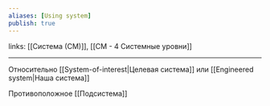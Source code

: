 ```yaml
---
aliases: [Using system] 
publish: true
---
```

links: [[Система (СМ)]], [[СМ - 4 Системные уровни]] 

---

Относительно [[System-of-interest|Целевая система]] или [[Engineered system|Наша система]]

Противоположное [[Подсистема]]